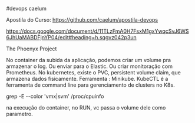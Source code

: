 #devops caelum

Apostila do Curso: https://github.com/caelum/apostila-devops

https://docs.google.com/document/d/11TLzFmA0H7FsxM1gxYwqcSvJ6WS6JhUaMABDFjnYP04/edit#heading=h.sqgvz042p3un

The Phoenyx Project

No container da subida da aplicação, podemos criar um volume pra armazenar o log. 
Ou enviar para o Elastic. Ou criar monitoração com Prometheus. 
No kubernetes, existe o PVC, persistent volume claim, que armazena dados fisicamente. 
Ferramenta : Minikube.
KubeCTL é a ferramenta de command line para gerenciamento de clusters no K8s. 

grep -E --color 'vmx|svm' /proc/cpuinfo

na execução do container, no RUN, vc passa o volume dele como parametro.



